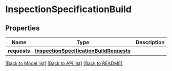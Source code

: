 # InspectionSpecificationBuild

## Properties
Name | Type | Description | Notes
------------ | ------------- | ------------- | -------------
**requests** | [**InspectionSpecificationBuildRequests**](InspectionSpecificationBuildRequests.md) |  | [optional] 

[[Back to Model list]](../README.md#documentation-for-models) [[Back to API list]](../README.md#documentation-for-api-endpoints) [[Back to README]](../README.md)

